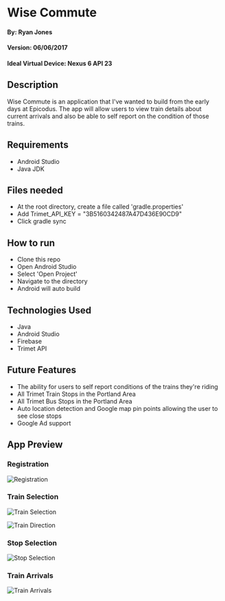 # Wise Commute

#### By: Ryan Jones
#### Version: 06/06/2017
#### Ideal Virtual Device: Nexus 6 API 23

## Description
Wise Commute is an application that I've wanted to build from the early days at Epicodus. The app will allow users to view train details about current arrivals and also be able to self report on the condition of those trains.

## Requirements
* Android Studio
* Java JDK

## Files needed
* At the root directory, create a file called 'gradle.properties'
* Add Trimet_API_KEY = "3B5160342487A47D436E90CD9"
* Click gradle sync

## How to run
* Clone this repo
* Open Android Studio
* Select 'Open Project'
* Navigate to the directory
* Android will auto build

## Technologies Used
* Java
* Android Studio
* Firebase
* Trimet API

## Future Features
* The ability for users to self report conditions of the trains they're riding
* All Trimet Train Stops in the Portland Area
* All Trimet Bus Stops in the Portland Area
* Auto location detection and Google map pin points allowing the user to see close stops
* Google Ad support

## App Preview

### Registration
![Registration](https://github.com/Znergy/android-wise-commute/blob/master/app/src/main/res/drawable/register.png)

### Train Selection
![Train Selection](https://github.com/Znergy/android-wise-commute/blob/master/app/src/main/res/drawable/traincolor.png)

![Train Direction](https://github.com/Znergy/android-wise-commute/blob/master/app/src/main/res/drawable/traincolorclicked.png)

### Stop Selection
![Stop Selection](https://github.com/Znergy/android-wise-commute/blob/master/app/src/main/res/drawable/stoplist.png)

### Train Arrivals
![Train Arrivals](https://github.com/Znergy/android-wise-commute/blob/master/app/src/main/res/drawable/arrivals.png)





